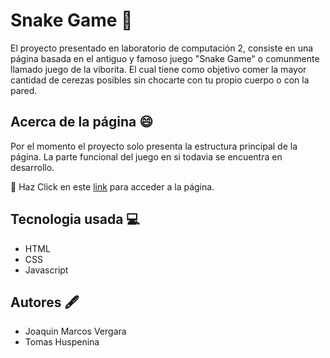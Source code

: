 # Snake Game :snake:
El proyecto presentado en laboratorio de computación 2, consiste en una página basada en el antiguo y famoso juego "Snake Game" o comunmente llamado juego de la viborita. El cual tiene como objetivo comer la mayor cantidad de cerezas posibles sin chocarte con tu propio cuerpo o con la pared. 

## Acerca de la página :smile:
Por el momento el proyecto solo presenta la estructura principal de la página. La parte funcional del juego en si todavia se encuentra en desarrollo. 

:pushpin: Haz Click en este [link](https://ucc-labcompu2.github.io/proyecto2023-marcos-huspenina/Proyecto/index.html) para acceder a la página. 

## Tecnologia usada :computer:
-  HTML
-  CSS
-  Javascript

## Autores :fountain_pen:
- Joaquin Marcos Vergara
- Tomas Huspenina
